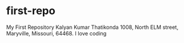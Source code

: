 # first-repo
My First Repository
Kalyan Kumar Thatikonda
1008, North ELM street, Maryville, Missouri, 64468.
I love coding
